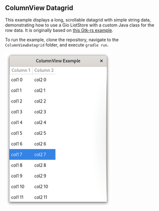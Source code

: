 ## ColumnView Datagrid

This example displays a long, scrollable datagrid with simple string data, demonstrating how to use a Gio ListStore with a custom Java class for the row data.  It is originally based on [this Gtk-rs example](https://github.com/gtk-rs/gtk4-rs/tree/master/examples/column_view_datagrid).

To run the example, clone the repository, navigate to the `ColumnViewDatagrid` folder, and execute `gradle run`.

![ColumnView Datagrid screenshot](columnview.png)
